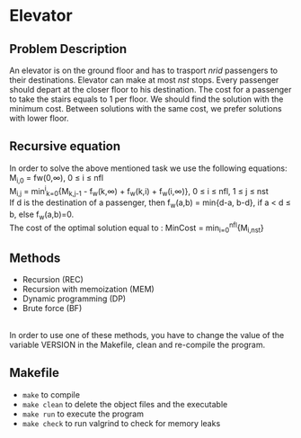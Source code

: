 # Elevator

## Problem Description
An elevator is on the ground floor and has to trasport *nrid* passengers to their destinations. Elevator can make at most *nst* stops. Every passenger should depart at the closer floor to his destination. The cost for a passenger to take the stairs equals to 1 per floor. We should find the solution with the minimum cost. Between solutions with the same cost, we prefer solutions with lower floor.

## Recursive equation
In order to solve the above mentioned task we use the following equations:<br/>
M<sub>i,0</sub> = fw(0,∞), 0 ≤ i ≤ nfl<br/>
M<sub>i,j</sub> = min<sup>i</sup><sub>k=0</sub>{M<sub>k,j-1</sub> - f<sub>w</sub>(k,∞) + f<sub>w</sub>(k,i) + f<sub>w</sub>(i,∞)}, 0 ≤ i ≤ nfl, 1 ≤ j ≤ nst<br/>
If d is the destination of a passenger, then f<sub>w</sub>(a,b) = min{d-a, b-d}, if a < d ≤ b, else f<sub>w</sub>(a,b)=0.<br/>
The cost of the optimal solution equal to : MinCost = min<sub>i=0</sub><sup>nfl</sup>{M<sub>i,nst</sub>}<br/>

## Methods
- Recursion (REC)
- Recursion with memoization (MEM)
- Dynamic programming (DP) 
- Brute force (BF)
<br/>
In order to use one of these methods, you have to change the value of the variable VERSION in the Makefile, clean and re-compile the program.

## Makefile
 - `make` to compile
 - `make clean` to delete the object files and the executable
 - `make run` to execute the program
 - `make check` to run valgrind to check for memory leaks
